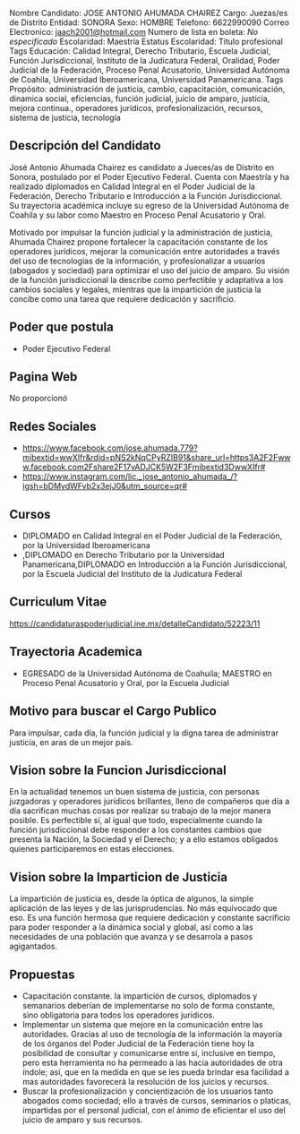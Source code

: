 Nombre Candidato: JOSE ANTONIO AHUMADA CHAIREZ
Cargo: Juezas/es de Distrito
Entidad: SONORA
Sexo: HOMBRE
Telefono: 6622990090
Correo Electronico: jaach2001@hotmail.com
Numero de lista en boleta: *No especificado*
Escolaridad: Maestría
Estatus Escolaridad: Título profesional
Tags Educación: Calidad Integral, Derecho Tributario, Escuela Judicial, Función Jurisdiccional, Instituto de la Judicatura Federal, Oralidad, Poder Judicial de la Federación, Proceso Penal Acusatorio, Universidad Autónoma de Coahila, Universidad Iberoamericana, Universidad Panamericana.
Tags Propósito: administración de justicia, cambio, capacitación, comunicación, dinamica social, eficiencias, función judicial, juicio de amparo, justicia, mejora continua., operadores jurídicos, profesionalización, recursos, sistema de justicia, tecnología


## Descripción del Candidato 

José Antonio Ahumada Chairez es candidato a Jueces/as de Distrito en Sonora, postulado por el Poder Ejecutivo Federal. Cuenta con Maestría y ha realizado diplomados en Calidad Integral en el Poder Judicial de la Federación, Derecho Tributario e Introducción a la Función Jurisdiccional. Su trayectoria académica incluye su egreso de la Universidad Autónoma de Coahila y su labor como Maestro en Proceso Penal Acusatorio y Oral.

Motivado por impulsar la función judicial y la administración de justicia, Ahumada Chairez propone fortalecer la capacitación constante de los operadores jurídicos, mejorar la comunicación entre autoridades a través del uso de tecnologías de la información, y profesionalizar a usuarios (abogados y sociedad) para optimizar el uso del juicio de amparo. Su visión de la función jurisdiccional la describe como perfectible y adaptativa a los cambios sociales y legales, mientras que la impartición de justicia la concibe como una tarea que requiere dedicación y sacrificio.


## Poder que postula

- Poder Ejecutivo Federal


## Pagina Web

No proporcionó


## Redes Sociales

- https://www.facebook.com/jose.ahumada.779?mibextid=wwXIfr&rdid=pNS2kNqCPyRZIB91&share_url=https3A2F2Fwww.facebook.com2Fshare2F17vADJCK5W2F3Fmibextid3DwwXIfr#
- https://www.instagram.com/lic._jose_antonio_ahumada_/?igsh=bDMydWFvb2x3ejJ0&utm_source=qr#


## Cursos

- DIPLOMADO en Calidad Integral en el Poder Judicial de la Federación, por la Universidad Iberoamericana
- ,DIPLOMADO en Derecho Tributario por la Universidad Panamericana,DIPLOMADO en Introducción a la Función Jurisdiccional, por la Escuela Judicial del Instituto de la Judicatura Federal


## Curriculum Vitae

https://candidaturaspoderjudicial.ine.mx/detalleCandidato/52223/11


## Trayectoria Academica

- EGRESADO de la Universidad Autónoma de Coahuila; MAESTRO en Proceso Penal Acusatorio y Oral, por la Escuela Judicial


## Motivo para buscar el Cargo Publico

Para impulsar, cada día, la función judicial y la digna tarea de administrar justicia, en aras de un mejor país.


## Vision sobre la Funcion Jurisdiccional

En la actualidad tenemos un buen sistema de justicia, con personas juzgadoras y operadores jurídicos brillantes, lleno de compañeros que día a día sacrifican muchas cosas por realizar su trabajo de la mejor manera posible. Es perfectible sí, al igual que todo, especialmente cuando la función jurisdiccional debe responder a los constantes cambios que presenta la Nación, la Sociedad y el Derecho; y a ello estamos obligados quienes participaremos en estas elecciones.


## Vision sobre la Imparticion de Justicia

La impartición de justicia es, desde la óptica de algunos, la simple aplicación de las leyes y de las jurisprudencias. No más equivocado que eso. Es una función hermosa que requiere dedicación y constante sacrificio para poder responder a la dinámica social y global, así como a las necesidades de una población que avanza y se desarrola a pasos agigantados.


## Propuestas

- Capacitación constante. la impartición de cursos, diplomados y semanarios deberían de implementarse no solo de forma constante, sino obligatoria para todos los operadores jurídicos.
- Implementar un sistema que mejore en la comunicación entre las autoridades. Gracias al uso de tecnología de la información la mayoría de los órganos del Poder Judicial de la Federación tiene hoy la posibilidad de consultar y comunicarse entre sí, inclusive en tiempo, pero esta herramienta no ha permeado a las hacia autoridades de otra índole; así, que en la medida en que se les pueda brindar esa facilidad a mas autoridades favorecerá la resolución de los juicios y recursos.
- Buscar la profesionalización y concientización de los usuarios tanto abogados como sociedad; ello a través de cursos, seminarios o platicas, impartidas por el personal judicial, con el ánimo de eficientar el uso del juicio de amparo y sus recursos.

